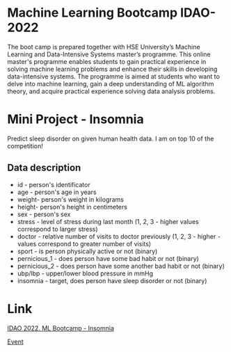 # Machine Learning Bootcamp IDAO-2022

The boot camp is prepared together with HSE University’s Machine Learning and Data-Intensive Systems master’s programme. This online master's programme enables students to gain practical experience in solving machine learning problems and enhance their skills in developing data-intensive systems. The programme is aimed at students who want to delve into machine learning, gain a deep understanding of ML algorithm theory, and acquire practical experience solving data analysis problems.

# Mini Project - Insomnia
Predict sleep disorder on given human health data. I am on top 10 of the competition!

## Data description 

- id - person's identificator
- age - person's age in years
- weight- person's weight in kilograms
- height- person's height in centimeters
- sex - person's sex
- stress - level of stress during last month (1, 2, 3 - higher values correspond to larger stress)
- doctor - relative number of visits to doctor previously (1, 2, 3 - higher - values correspond to greater number of visits)
- sport - is person physically active or not (binary)
- pernicious_1 - does person have some bad habit or not (binary)
- pernicious_2 - does person have some another bad habit or not (binary)
- ubp/lbp - upper/lower blood pressure in mmHg
- insomnia - target, does person have sleep disorder or not (binary)

# Link  
[IDAO 2022. ML Bootcamp - Insomnia](https://www.kaggle.com/c/idao-2022-bootcamp-insomnia/leaderboard)

[Event](https://idao.world/bootcamp/)
